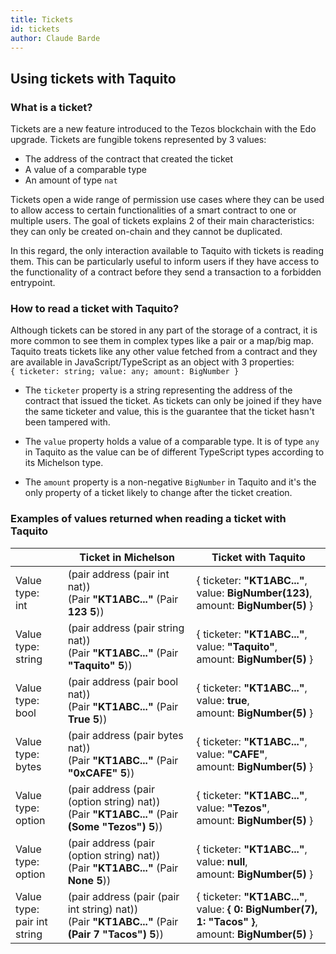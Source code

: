 ```yaml
---
title: Tickets
id: tickets
author: Claude Barde
---
```


## Using tickets with Taquito

### What is a ticket?

Tickets are a new feature introduced to the Tezos blockchain with the Edo upgrade. Tickets are fungible tokens represented by 3 values:
- The address of the contract that created the ticket
- A value of a comparable type
- An amount of type `nat`

Tickets open a wide range of permission use cases where they can be used to allow access to certain functionalities of a smart contract to one or multiple users. The goal of tickets explains 2 of their main characteristics: they can only be created on-chain and they cannot be duplicated. 

In this regard, the only interaction available to Taquito with tickets is reading them. This can be particularly useful to inform users if they have access to the functionality of a contract before they send a transaction to a forbidden entrypoint.

### How to read a ticket with Taquito?

Although tickets can be stored in any part of the storage of a contract, it is more common to see them in complex types like a pair or a map/big map. Taquito treats tickets like any other value fetched from a contract and they are available in JavaScript/TypeScript as an object with 3 properties:  
`{ ticketer: string; value: any; amount: BigNumber }`

- The `ticketer` property is a string representing the address of the contract that issued the ticket. As tickets can only be joined if they have the same ticketer and value, this is the guarantee that the ticket hasn't been tampered with.

- The `value` property holds a value of a comparable type. It is of type `any` in Taquito as the value can be of different TypeScript types according to its Michelson type.

- The `amount` property is a non-negative `BigNumber` in Taquito and it's the only property of a ticket likely to change after the ticket creation.

### Examples of values returned when reading a ticket with Taquito

|| Ticket in Michelson | Ticket with Taquito |
|----------------|---------------------|---------------------|
| Value type:<br />int | (pair address (pair int nat))<br />(Pair **"KT1ABC..."** (Pair **123** **5**))| \{ ticketer: **"KT1ABC..."**,<br /> value: **BigNumber(123)**,<br /> amount: **BigNumber(5)** \}|
| Value type:<br />string | (pair address (pair string nat))<br />(Pair **"KT1ABC..."** (Pair **"Taquito"** **5**))| \{ ticketer: **"KT1ABC..."**,<br /> value: **"Taquito"**,<br /> amount: **BigNumber(5)** \}|
| Value type:<br />bool | (pair address (pair bool nat))<br />(Pair **"KT1ABC..."** (Pair **True** **5**))| \{ ticketer: **"KT1ABC..."**,<br /> value: **true**,<br /> amount: **BigNumber(5)** \}|
| Value type:<br />bytes | (pair address (pair bytes nat))<br />(Pair **"KT1ABC..."** (Pair **"0xCAFE"** **5**))| \{ ticketer: **"KT1ABC..."**,<br /> value: **"CAFE"**,<br /> amount: **BigNumber(5)** \}|
| Value type:<br /> option | (pair address (pair (option string) nat))<br />(Pair **"KT1ABC..."** (Pair **(Some "Tezos")** **5**))| \{ ticketer: **"KT1ABC..."**,<br /> value: **"Tezos"**,<br /> amount: **BigNumber(5)** \}|
| Value type:<br /> option | (pair address (pair (option string) nat))<br />(Pair **"KT1ABC..."** (Pair **None** **5**))| \{ ticketer: **"KT1ABC..."**,<br /> value: **null**,<br /> amount: **BigNumber(5)** \}|
| Value type: <br />pair int string | (pair address (pair (pair int string) nat))<br />(Pair **"KT1ABC..."** (Pair **(Pair 7 "Tacos")** **5**))| \{ ticketer: **"KT1ABC..."**,<br /> value: **\{ 0: BigNumber(7), 1: "Tacos" \}**,<br /> amount: **BigNumber(5)** \}|
